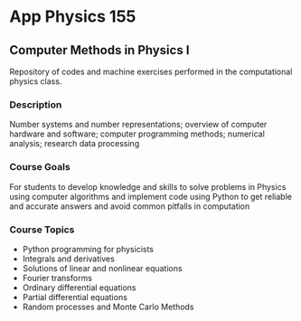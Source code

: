 # App Physics 155
## Computer Methods in Physics I
Repository of codes and machine exercises performed in the computational physics class. 

### Description
Number systems and number representations; overview of computer hardware and software; computer programming methods; numerical analysis; research data processing

### Course Goals
For students to develop knowledge and skills to solve problems in Physics using computer algorithms and implement code using Python to get reliable and accurate answers and avoid common pitfalls in computation

### Course Topics
* Python programming for physicists
* Integrals and derivatives
* Solutions of linear and nonlinear equations
* Fourier transforms
* Ordinary differential equations
* Partial differential equations
* Random processes and Monte Carlo Methods

